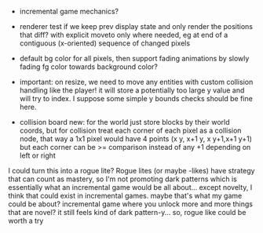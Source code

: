 - incremental game mechanics?

- renderer test if we keep prev display state and only render the positions that diff? with explicit moveto only 
where needed, eg at end of a contiguous (x-oriented) sequence of changed pixels

- default bg color for all pixels, then support fading animations by slowly fading fg color towards background color?

- important: on resize, we need to move any entities with custom collision handling
like the player! it will store a potentially too large y value and will try to index.
I suppose some simple y bounds checks should be fine here.

- collision board new: for the world just store blocks by their world coords,
but for collision treat each corner of each pixel as a collision node,
that way a 1x1 pixel would have 4 points (x y, x+1 y, x y+1,x+1 y+1) but
each corner can be >= comparison instead of any +1 depending on left or right


I could turn this into a rogue lite? Rogue lites (or maybe -likes) have
strategy that can count as mastery, so I'm not promoting dark patterns which
is essentially what an incremental game would be all about... except
novelty, I think that could exist in incremental games. maybe that's what
my game could be about? incremental game where you unlock more and more things
that are novel? it still feels kind of dark pattern-y...
so, rogue like could be worth a try








